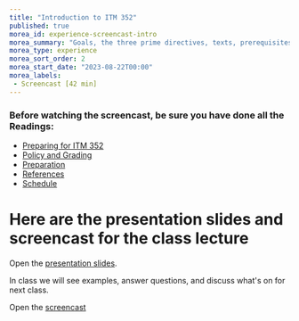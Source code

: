 ```yaml
---
title: "Introduction to ITM 352"
published: true
morea_id: experience-screencast-intro
morea_summary: "Goals, the three prime directives, texts, prerequisites, what to do next"
morea_type: experience
morea_sort_order: 2
morea_start_date: "2023-08-22T00:00"
morea_labels:
 - Screencast [42 min]
---
```

### Before watching the screencast, be sure you have done all the Readings:

- [Preparing for ITM 352](reading-preparation.html)
- [Policy and Grading](reading-policy.html)
- [Preparation](reading-preparation.html)
- [References](reading-references.html)
- [Schedule](reading-schedule.html)



# Here are the presentation slides and screencast for the class lecture

Open the [presentation slides](ITM352_01_intro.pptx). 

In class we will see examples, answer questions, and discuss what's on for next class. 

Open the [screencast](https://youtu.be/tizFZNa4__I)


